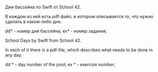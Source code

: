Дни бассейна по Swift от School 42.

В каждом из ней есть pdf-файл, в котором описывается то, что нужно сделать в каком-либо дне.

dd* - номер дня бассейна;
ex* - номер задания;

School Days by Swift from School 42.

In each of it there is a pdf-file, which describes what needs to be done in any day.

dd * - day number of the pool;
ex * - exercise number;
